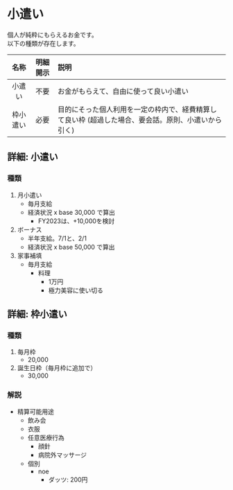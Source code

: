 小遣い
===

個人が純粋にもらえるお金です。  
以下の種類が存在します。  

| 名称 | 明細開示 | 説明 |
| :---: | :---: | :--- |
| 小遣い | 不要 | お金がもらえて、自由に使って良い小遣い |
| 枠小遣い | 必要 | 目的にそった個人利用を一定の枠内で、経費精算して良い枠 (超過した場合、要会話。原則、小遣いから引く) |

## 詳細: 小遣い

### 種類
1. 月小遣い
	* 毎月支給
	* 経済状況 x base 30,000 で算出
		* FY2023は、+10,000を検討
2. ボーナス
	* 半年支給。7/1と、2/1
	* 経済状況 x base 50,000 で算出
3. 家事補填
	* 毎月支給
		* 料理
			* 1万円
			* 極力美容に使い切る

## 詳細: 枠小遣い

### 種類
1. 毎月枠
	* 20,000
2. 誕生日枠（毎月枠に追加で）
	* 30,000

### 解説
* 精算可能用途
	* 飲み会
	* 衣服
	* 任意医療行為
		* 顔針
		* 病院外マッサージ
	* 個別
		* noe
			* ダッツ: 200円
